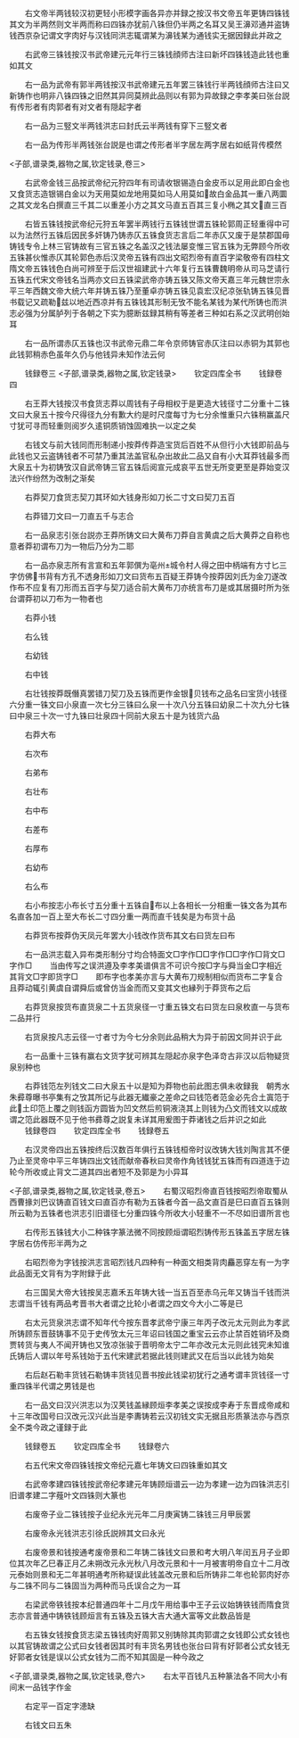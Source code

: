 <!-- { "loadSidebar": true } -->
　　右文帝半两钱较汉初更轻小形模字画各异亦并録之按汉书文帝五年更铸四铢钱其文为半两然则文半两而称曰四铢亦犹前八铢但仍半两之名耳又吴王濞邓通并盗铸钱西京杂记谓文字肉好与汉钱同洪志辄谓某为濞钱某为通钱实无据因録此并政之



















　　右武帝三铢钱按汉书武帝建元元年行三铢钱顔师古注曰新坏四铢钱造此钱也重如其文














　　右一品为武帝有郭半两钱按汉书武帝建元五年罢三铢钱行半两钱顔师古注曰又新铸作也明非八铢四铢之旧然其异同莫辨此品则以有郭为异故録之李孝美曰张台説有传形者有肉郭者有对文者有隠起字者











　　右一品为三竪文半两钱洪志曰封氏云半两钱有穿下三竪文者














　　右一品为传形半两钱张台説是也谓之传形者半字居左两字居右如纸背传模然






<子部,谱录类,器物之属,钦定钱录,卷三>








　　右武帝金钱三品按武帝纪元狩四年有司请收银锡造白金皮币以足用此即白金也又食货志造银锡白金以为天用莫如龙地用莫如马人用莫如故白金品其一重八两圜之其文龙名白撰直三千其二以重差小方之其文马直五百其三复小椭之其文直三百










　　右皆五铢钱按武帝纪元狩五年罢半两钱行五铢钱世谓五铢轮郭周正轻重得中可以为法然行五铢后因民多奸铸乃铸赤仄五铢食货志言后二年赤仄又废于是禁郡国毋铸钱专令上林三官铸故有三官五铢之名盖汉之钱法屡变惟三官五铢为无弊顾今所收五铢甚伙惟赤仄其轮郭色赤后汉灵帝五铢有四出文昭烈帝有直百字梁敬帝有四柱文隋文帝五铢钱色白尚可辨至于后汉世祖建武十六年复行五铢曹魏明帝从司马芝请行五铢五代宋文帝钱名当两亦文曰五铢梁武帝亦铸五铢又陈文帝天嘉三年元魏世宗永平三年西魏文帝大统六年并铸五铢乃至董卓亦铸五铢见袁宏汉纪凉张轨铸五铢见晋书载记又疏勒兹以地近西凉并有五铢钱其形制无攷不能名某钱为某代所铸也而洪志必强为分属胪列于各朝之下实为臆断兹録其稍有等差者三种如右系之汉武明创始耳
















　　右一品所谓赤仄五铢也汉书武帝元鼎二年令京师铸官赤仄注曰以赤铜为其郭也此钱郭稍赤色虽年久仍与他钱异未知作法云何




　　钱録卷三
<子部,谱录类,器物之属,钦定钱录>
　　钦定四库全书
　　钱録卷四






　　右王莽大钱按汉书食货志莽以周钱有子母相权于是更造大钱径寸二分重十二铢文曰大泉五十按今尺得径九分有歉大约是时尺度每寸为七分余惟重只六铢稍赢盖尺寸犹可寻而轻重则阅岁久逺铜质销蚀固难执一以定之矣











　　右钱文与前大钱同而形制递小按莽传莽造宝货后百姓不从但行小大钱即前品与此钱也又云盗铸钱者不可禁乃重其法盖官私杂出故此二品又自有小大耳莽钱最多而大泉五十为初铸攷汉自武帝铸三官五铢后阅宣元成哀平五世无所变更至是莽始变汉法兴作纷然为改制之渐矣










　　右莽契刀食货志契刀其环如大钱身形如刀长二寸文曰契刀五百














　　右莽错刀文曰一刀直五千与志合















　　右一品泉志引张台説亦王莽所铸文曰大黄布刀莽自言黄虞之后大黄莽之自称也意者莽初谓布刀为一物后乃分为二耶













　　右一品亦泉志所有言宣和五年郭僎为亳州城令村人得之田中柄端有方寸匕三字仿佛书背有方孔不透身形如刀文曰货布五百疑王莽铸今按莽因刘氏为金刀遂改作布不应复有刀形而五百字与契刀适合前大黄布刀亦统言布刀是或其居摄时所为张台谓莽初以刀布为一物者也










　　右莽小钱















　　右么钱















　　右幼钱















　　右中钱















　　右壮钱按莽既僭真罢错刀契刀及五铢而更作金银贝钱布之品名曰宝货小钱径六分重一铢文曰小泉直一次七分三铢曰么泉一十次八分五铢曰幼泉二十次九分七铢曰中泉三十次一寸九铢曰壮泉四十同前大泉五十是为钱货六品











　　右莽大布















　　右次布















　　右弟布















　　右壮布















　　右中布















　　右差布















　　右厚布















　　右幼布















　　右么布















　　右小布按志小布长寸五分重十五铢自布以上各相长一分相重一铢文各为其布名直各加一百上至大布长二寸四分重一两而直千钱矣是为布货十品













　　右莽货布按莽伪天凤元年罢大小钱改作货布其文右曰货左曰布














　　右一品洪志载入异布类形制分寸均合特面文□字作□□字作□□字作□背文□字作□
　　当由传写之误洪遵及李孝美谱俱言不可识今按□字与舜当金□字相近其背文□字即货字□
　　即布字也孝美亦言与大黄布刀规制相似而货布二字复合且莽动辄引黄虞自谓舜后或曾仿当金而而又变其文也縁列于莽货布之后









　　右莽货泉按货布直货泉二十五货泉径一寸重五铢文右曰货左曰泉枚直一与货布二品并行














　　右货泉按凡志云径一寸者寸为今七分余则此品稍大为异于前因文同并识于此














　　右一品重十三铢有赢右文货字犹可辨其左隠起亦泉字色泽竒古非汉以后物疑货泉别种也














　　右莽钱笵左列钱文二曰大泉五十以是知为莽物也前此图志俱未收録我　朝秀水朱彛尊曝书亭集有之攷其所记与此器无纎豪之差命之曰钱笵者范金必先合土寘笵于此土印笵上覆之则钱函方圆皆为凹文然后煎铜液浇其上则钱为凸文而钱文以成故谓之笵此器既不见于他书彞尊之説复未详其用爰图于莽诸钱之后并识之如此
　　钱録卷四
　　钦定四库全书
　　钱録卷五






　　右汉灵帝四出五铢按终后汉数百年俱行五铢钱桓帝时议改铸大钱刘陶言其不便乃止至灵帝中平三年铸四出文钱而献帝春秋曰灵帝作角钱钱犹五铢而有四道连于边轮今所收或止背文二道其四出者短不及郭是为小异耳



<子部,谱录类,器物之属,钦定钱录,卷五>
　　右蜀汉昭烈帝直百钱按昭烈帝取蜀从西曹掾刘巴议铸直百钱文曰直百亦有勒为五铢者今首一品文直百是巳曰直百五铢则所云勒为五铢者也洪志引旧谱径七分重四铢今所收大小轻重不一不尽如旧谱所言也



















　　右传形五铢钱大小二种铢字篆法微不同按顾烜谓昭烈铸传形五铢盖五字居左铢字居右仿传形半两为之













　　右昭烈帝为字钱按洪志言昭烈钱凡四种有一种面文相类背肉麤恶穿左有一为字此品面无文背有为字附録于此













　　右三国吴大帝大钱按吴志嘉禾五年铸大钱一当五百至赤乌元年又铸当千钱而洪志谓当千钱有两品考晋书大者谓之比轮小者谓之四文今大小二等是已












　　右太元货泉洪志谓不知年代今按东晋孝武帝宁康三年丙子改元太元则此为孝武所铸顾东晋鼓铸事不见于史传攷太元三年诏曰钱国之重宝云云亦止禁百姓销坏及商贾转货与夷人不闻开铸也又攷凉张骏于晋明帝太宁二年亦改元太元则此钱究未知谁氏铸后人谓以年号系钱始于五代宋建武若据此钱则建武又在后当以此钱为始矣









　　右后赵石勒丰货钱石勒铸丰货钱见晋书按此钱梁初犹行之通考谓丰货钱径一寸重四铢半代谓之男钱是也













　　右一品文曰汉兴洪志以为汉荚钱盖縁顾烜李孝美之误按成李寿于东晋成帝咸和十三年改国号曰汉改元汉兴此当是李夀铸若云汉初钱文实无据且形质篆法亦与西京全不类今政之谨録于此



　　钱録卷五
　　钦定四库全书
　　钱録卷六






　　右五代宋文帝四铢钱按文帝纪元嘉七年铸文曰四铢重如其文














　　右武帝孝建四铢钱按武帝纪孝建元年铸顾烜谱云一边为孝建一边为四铢洪志引旧谱孝建二字薤叶文四铢则大篆也













　　右废帝子业二铢钱按子业纪永光元年二月庚寅铸二铢钱三月甲辰罢














　　右废帝永光钱洪志引徐氏説辨其文曰永光















　　右废帝景和钱按通考废帝景和二年铸二铢钱文曰景和考大明八年闰五月子业即位其次年乙巳春正月乙未朔改元永光秋八月改元景和十一月被害明帝自立十二月改元泰始则景和无二年甚明通考所称疑误此钱盖改元景和后所铸非二年也轮郭肉好亦与二铢不同与二铢固当为两种而马氏误合之为一耳









　　右梁武帝铁钱按本纪普通四年十二月戊午用给事中王子云议始铸铁钱而隋食货志亦言普通中铸铁钱顾烜言有五铢及五铢大吉大通大富等文此数品皆是












　　右五铢女钱按食货志梁五铢钱肉好周郭又别铸除其肉郭谓之女钱即公式女钱也以其官铸故谓之公式曰女钱者因其时有丰货名男钱也张台曰背有好郭者公式女钱无好郭者女钱是误以公式女钱为二而不知其固是一种今政之



<子部,谱录类,器物之属,钦定钱录,卷六>
　　右太平百钱凡五种篆法各不同大小有间末一品钱字作金






















　　右定平一百定字漶缺















　　右钱文曰五朱















